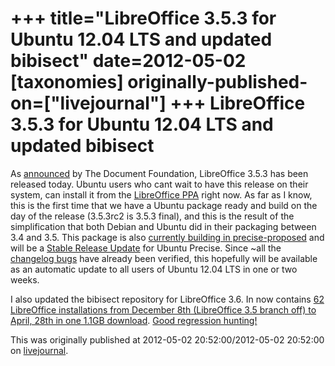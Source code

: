 +++
title="LibreOffice 3.5.3 for Ubuntu 12.04 LTS and updated bibisect"
date=2012-05-02
[taxonomies]
originally-published-on=["livejournal"]
+++
LibreOffice 3.5.3 for Ubuntu 12.04 LTS and updated bibisect
===========================================================

As [announced](http://blog.documentfoundation.org/2012/05/02/the-document-foundation-announces-libreoffice-3-5-3/) by The Document Foundation, LibreOffice 3.5.3 has been released
today. Ubuntu users who cant wait to have this release on their system, can
install it from the [LibreOffice PPA](https://launchpad.net/~libreoffice/+archive/ppa) right now. As far as I know, this is the
first time that we have a Ubuntu package ready and build on the day of the
release (3.5.3rc2 is 3.5.3 final), and this is the result of the simplification
that both Debian and Ubuntu did in their packaging between 3.4 and 3.5. This
package is also [currently building in precise-proposed](https://launchpad.net/ubuntu/precise/+source/libreoffice) and will be a
[Stable Release Update](https://wiki.ubuntu.com/StableReleaseUpdates) for Ubuntu Precise. Since ~all the
[changelog bugs](http://people.canonical.com/~ubuntu-archive/pending-sru.html) have already
been verified, this hopefully will be available as an automatic update to all
users of Ubuntu 12.04 LTS in one or two weeks.

I also updated the bibisect repository for LibreOffice 3.6. In now contains
[62 LibreOffice installations from December 8th (LibreOffice 3.5 branch off) to April, 28th in one 1.1GB download](http://people.canonical.com/~bjoern/bibisect-3.6-20120428.tar.xz).
[Good regression hunting!](http://wiki.documentfoundation.org/QA/HowToBibisect)

This was originally published at 2012-05-02 20:52:00/2012-05-02 20:52:00 on [livejournal](https://sweetshark.livejournal.com/11319.html).
